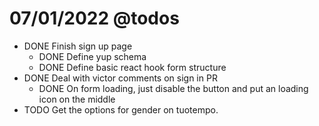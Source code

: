 # 07/01/2022 @todos

- DONE Finish sign up page
	- DONE Define yup schema
	- DONE Define basic react hook form structure
- DONE Deal with victor comments on sign in PR
	- DONE On form loading, just disable the button and put an
		loading icon on the middle
- TODO Get the options for gender on tuotempo.
